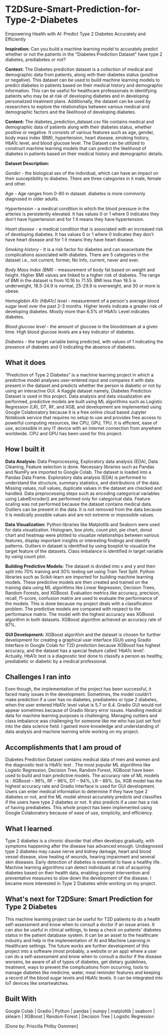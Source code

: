 # T2DSure-Smart-Prediction-for-Type-2-Diabetes

Empowering Health with AI: Predict Type 2 Diabetes Accurately and Efficiently

**Inspiration:** Can you build a machine learning model to accurately predict whether or not the patients in the "Diabetes Prediction Dataset" have type 2 diabetes, prediabetes or not?

**Context:** The Diabetes prediction dataset is a collection of medical and demographic data from patients, along with their diabetes status (positive or negative). This dataset can be used to build machine learning models to predict diabetes in patients based on their medical history and demographic information. This can be useful for healthcare professionals in identifying patients who may be at risk of developing diabetes and in developing personalized treatment plans. Additionally, the dataset can be used by researchers to explore the relationships between various medical and demographic factors and the likelihood of developing diabetes.

**Content:** The diabetes_prediction_dataset.csv file contains medical and demographic data of patients along with their diabetes status, whether positive or negative. It consists of various features such as age, gender, body mass index (BMI), hypertension, heart disease, smoking history, HbA1c level, and blood glucose level. The Dataset can be utilized to construct machine learning models that can predict the likelihood of diabetes in patients based on their medical history and demographic details.

**Dataset Description:**

*Gender* - the biological sex of the individual, which can have an impact on their susceptibility to diabetes. There are three categories in it male, female and other.

*Age* - Age ranges from 0-80 in dataset. diabetes is more commonly diagnosed in older adults.

*Hypertension* - a medical condition in which the blood pressure in the arteries is persistently elevated. It has values 0 or 1 where 0 indicates they don't have hypertension and for 1 it means they have hypertension.

*Heart disease* - a medical condition that is associated with an increased risk of developing diabetes. It has values 0 or 1 where 0 indicates they don't have heart disease and for 1 it means they have heart disease.

*Smoking history* - It is a risk factor for diabetes and can exacerbate the complications associated with diabetes. There are 5 categories in the dataset i.e., not current, former, No Info, current, never and ever.

*Body Mass Index (BMI)* - measurement of body fat based on weight and height. Higher BMI values are linked to a higher risk of diabetes. The range of BMI in the dataset is from 10.16 to 71.55. BMI less than 18.5 is underweight, 18.5-24.9 is normal, 25-29.9 is overweight, and 30 or more is obese.

*Hemoglobin A1c (HbA1c) level* - measurement of a person's average blood sugar level over the past 2-3 months. Higher levels indicate a greater risk of developing diabetes. Mostly more than 6.5% of HbA1c Level indicates diabetes.

*Blood glucose level* - the amount of glucose in the bloodstream at a given time. High blood glucose levels are a key indicator of diabetes.

*Diabetes* - the target variable being predicted, with values of 1 indicating the presence of diabetes and 0 indicating the absence of diabetes.

## What it does

“Prediction of Type 2 Diabetes” is a machine learning project in which a predictive model analyses user-entered input and compares it with data present in the dataset and predicts whether the person is diabetic or not by using an interactive GUI. A Kaggle dataset namely, Diabetes Prediction Dataset is used in this project. Data analysis and data visualization are performed, predictive models are built using ML algorithms such as Logistic Regression (LR), DT, RF, and XGB, and development are implemented using Google Colaboratory because it is a free online cloud based Jupyter Notebook service that requires no setup to use and provides free access to powerful computing resources, like CPU, GPU, TPU. It is efficient, ease of use, accessible in any IT device with an internet connection from anywhere worldwide. CPU and GPU has been used for this project.

## How I built it

**Data Analysis:** Data Preprocessing, Exploratory data analysis (EDA), Data Cleaning, Feature selection is done. Necessary libraries such as Pandas and NumPy are imported to Google Colab. The dataset is loaded into a Pandas Data Frame. Exploratory data analysis (EDA) is performed to understand the structure, summary statistics, and distributions of the data. Missing values, null values, duplicate values in the dataset are checked and handled. Data preprocessing steps such as encoding categorical variables using LabelEncoder() are performed only for categorical data. Feature scaling was not performed because the dataset contains medical data. Outliers can be present in the data. It is not removed from the data because it is medically possible values and are not extreme or impossible values.

**Data Visualization:** Python libraries like Matplotlib and Seaborn were used for data visualization. Histogram, box plots, count plot, pie chart, donut chart and heatmap were plotted to visualize relationships between various features, display important insights or interesting findings and identify patterns. Outliers in dataset is identified by using boxplot to visualize the target feature of the datasets. Class imbalance is identified in target variable by using count plot.

**Building Predictive Models:** The dataset is divided into x and y and then split into 70% training and 30% testing set using Train Test Split. Python libraries such as Scikit-learn are imported for building machine learning models. These predictive models are then created and trained on the training data using ML algorithms like Linear Regression, Decision Trees, Random Forests, and XGBoost. Evaluation metrics like accuracy, precision, recall, f1-score, confusion matrix are used to evaluate the performance of the models. This is done because my project deals with a classification problem. The predictive models are compared with respect to the performance matrix. The model with the highest accuracy was XGBoost algorithm in both datasets. XGBoost algorithm achieved an accuracy rate of 97%.

**GUI Development:** XGBoost algorithm and the dataset is chosen for further development for creating a graphical user interface (GUI) using Gradio Interface in Google Colab for T2D prediction because XGBoost has highest accuracy, and the dataset has a special feature called ‘HbA1c level’. Actually, HbA1c test is a diagnostic test done to classify a person as healthy, prediabetic or diabetic by a medical professional.

## Challenges I ran into

Even though, the implementation of the project has been successful, it faced many issues in the development. Sometimes, the model couldn’t make prediction if a user has no diabetes, prediabetes or type 2 diabetes, when the user entered HbA1c level value is 5.7 or 6.4. Gradio GUI would not appear sometimes because of Gradio library error issues. Handling medical data for machine learning purposes is challenging. Managing outliers and class imbalance was challenging for someone like me who has just set foot into the data science field. I gained more knowledge and understanding of data analysis and machine learning while working on my project.

## Accomplishments that I am proud of

Diabetes Prediction Dataset contains medical data of men and women and the diagnostic test is HbA1c test . The most popular ML algorithms like Logistic Regression, Decision Tree, Random Forest, XGBoost have been used to build and train predictive models. The accuracy rate of ML models is : XGBoost – 96%, RF – 96%, DT – 94%, LR – 88%. So, XGB model has the highest accuracy rate and Gradio Interface is used for GUI development. Users can enter medical information to determine if they have type 2 diabetes or not, and the ML model almost accurately predicts and classifies if the users have type 2 diabetes or not. It also predicts if a user has a risk of having prediabetes. This whole project has been implemented using Google Colaboratory because of ease of use, simplicity, and efficiency.

## What I learned

Type 2 diabetes is a chronic disorder that often develops gradually, with symptoms happening after the disease has advanced enough. Undiagnosed type 2 diabetes may cause nerve and kidney damage, heart and blood vessel disease, slow healing of wounds, hearing impairment and several skin diseases. Early detection of diabetes is essential to have a healthy life. Machine learning algorithms can detect individuals at risk of acquiring diabetes based on their health data, enabling prompt intervention and preventative measures to slow down the development of the disease. I became more interested in Type 2 Diabetes while working on my project.

## What's next for T2DSure: Smart Prediction for Type 2 Diabetes

This machine learning project can be useful for T2D patients to do a health self-assessment and know when to consult a doctor if an issue arises. It can also be useful in clinical settings, to keep a check on patients' diabetes status in the patient database system. It can be an asset to the healthcare industry and help in the implementation of AI and Machine Learning in Healthcare settings. The future works are further development of this project into a software (most probably, a website or an app) where a user can do a self-assessment and know when to consult a doctor if the disease worsens, be aware of all of types of diabetes, get dietary guidelines, treatment, ways to prevent the complications from occurring, tools to manage diabetes like medicine, water, meal reminder features and keeping a record of the blood sugar levels and HbA1c levels. It can be integrated into IoT devices like smartwatches.

## Built With

Google Colab | Gradio | Python | pandas | numpy | matplotlib | seaborn | sklearn | XGBoost | Random Forest | Decision Tree | Logistic Regression

[Done by: Priscilla Philby Oommen]
